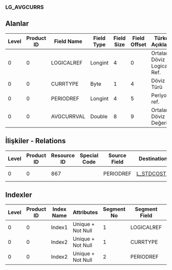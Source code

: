 ### LG_AVGCURRS

## Alanlar

**Level**|**Product ID**|**Field Name**|**Field Type**|**Field Size**|**Field Offset**|**Türkçe Açıklama**|**Expression**
-----|-----|-----|-----|-----|-----|-----|-----
0|0|LOGICALREF|Longint|4|0|Ortalama Döviz Logical Ref.|Average Currency Logical Reference
0|0|CURRTYPE|Byte|1|4|Döviz Türü|Currency Type
0|0|PERIODREF|Longint|4|5|Periyot ref.|Period Reference
0|0|AVGCURRVAL|Double|8|9|Ortalama Döviz Değeri|Average Currency Value

## İlişkiler - Relations

**Level**|**Product ID**|**Resource ID**|**Special Code**|**Source Field**|**Destination Table**|**Destination Field**|**Relation Type**|**Extra Condition**
-----|-----|-----|-----|-----|-----|-----|-----|-----
0|0|867||PERIODREF|[L_STDCOSTPERIOD](../LG_STDCOSTPERIOD "L_STDCOSTPERIOD")|LOGICALREF|one-to-one|

## Indexler

**Level**|**Product ID**|**Index Name**|**Attributes**|**Segment No**|**Segment Field**|**Sense**
-----|-----|-----|-----|-----|-----|-----
0|0|Index1|Unique + Not Null|1|LOGICALREF|Ascending
0|0|Index2|Unique + Not Null|1|CURRTYPE|Ascending
0|0|Index2|Unique + Not Null|2|PERIODREF|Ascending
